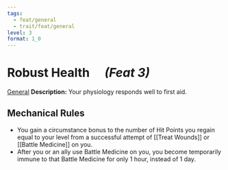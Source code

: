 ```yaml
---
tags:
  - feat/general
  - trait/feat/general
level: 3
format: 1_0
---
```

# Robust Health &emsp;*(Feat 3)*

[General](General.md "Feat Trait") 
**Description:**  Your physiology responds well to first aid.

## Mechanical Rules

- You gain a circumstance bonus to the number of Hit Points you regain equal to your level from a successful attempt of [[Treat Wounds]] or [[Battle Medicine]] on you.
- After you or an ally use Battle Medicine on you, you become temporarily immune to that Battle Medicine for only 1 hour, instead of 1 day.
